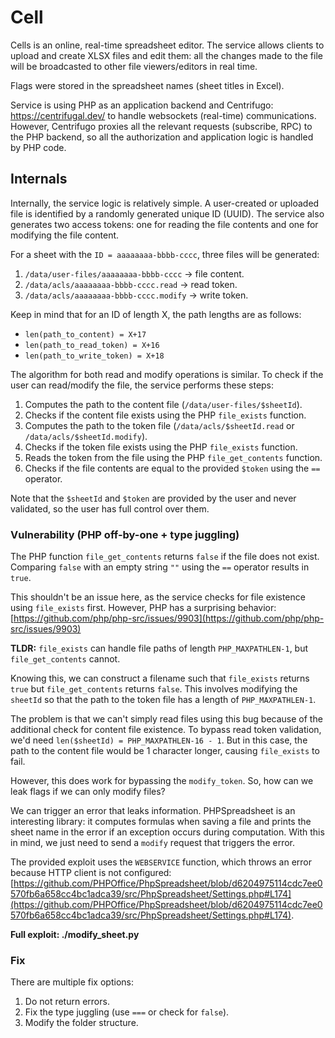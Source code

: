 # Cell

Cells is an online, real-time spreadsheet editor. The service allows clients to upload and create XLSX files and edit them: all the changes made to the file will be broadcasted to other file viewers/editors in real time.

Flags were stored in the spreadsheet names (sheet titles in Excel).

Service is using PHP as an application backend and Centrifugo: https://centrifugal.dev/ to handle websockets (real-time) communications. However, Centrifugo proxies all the relevant requests (subscribe, RPC) to the PHP backend, so all the authorization and application logic is handled by PHP code.

## Internals

Internally, the service logic is relatively simple. A user-created or uploaded file is identified by a randomly generated unique ID (UUID). The service also generates two access tokens: one for reading the file contents and one for modifying the file content.

For a sheet with the `ID = aaaaaaaa-bbbb-cccc`, three files will be generated:

1. `/data/user-files/aaaaaaaa-bbbb-cccc` -> file content.
2. `/data/acls/aaaaaaaa-bbbb-cccc.read` -> read token.
3. `/data/acls/aaaaaaaa-bbbb-cccc.modify` -> write token.

Keep in mind that for an ID of length X, the path lengths are as follows:

- `len(path_to_content) = X+17`
- `len(path_to_read_token) = X+16`
- `len(path_to_write_token) = X+18`

The algorithm for both read and modify operations is similar. To check if the user can read/modify the file, the service performs these steps:

1. Computes the path to the content file (`/data/user-files/$sheetId`).
2. Checks if the content file exists using the PHP `file_exists` function.
3. Computes the path to the token file (`/data/acls/$sheetId.read` or `/data/acls/$sheetId.modify`).
4. Checks if the token file exists using the PHP `file_exists` function.
5. Reads the token from the file using the PHP `file_get_contents` function.
6. Checks if the file contents are equal to the provided `$token` using the `==` operator.

Note that the `$sheetId` and `$token` are provided by the user and never validated, so the user has full control over them.

### Vulnerability (PHP off-by-one + type juggling)

The PHP function `file_get_contents` returns `false` if the file does not exist. Comparing `false` with an empty string `""` using the `==` operator results in `true`.

This shouldn't be an issue here, as the service checks for file existence using `file_exists` first. However, PHP has a surprising behavior: [https://github.com/php/php-src/issues/9903](https://github.com/php/php-src/issues/9903)

**TLDR:** `file_exists` can handle file paths of length `PHP_MAXPATHLEN-1`, but `file_get_contents` cannot.

Knowing this, we can construct a filename such that `file_exists` returns `true` but `file_get_contents` returns `false`. This involves modifying the `sheetId` so that the path to the token file has a length of `PHP_MAXPATHLEN-1`.

The problem is that we can't simply read files using this bug because of the additional check for content file existence. To bypass read token validation, we'd need `len($sheetId) = PHP_MAXPATHLEN-16 - 1`. But in this case, the path to the content file would be 1 character longer, causing `file_exists` to fail.

However, this does work for bypassing the `modify_token`. So, how can we leak flags if we can only modify files?

We can trigger an error that leaks information. PHPSpreadsheet is an interesting library: it computes formulas when saving a file and prints the sheet name in the error if an exception occurs during computation. With this in mind, we just need to send a `modify` request that triggers the error.

The provided exploit uses the `WEBSERVICE` function, which throws an error because HTTP client is not configured: [https://github.com/PHPOffice/PhpSpreadsheet/blob/d6204975114cdc7ee0570fb6a658cc4bc1adca39/src/PhpSpreadsheet/Settings.php#L174](https://github.com/PHPOffice/PhpSpreadsheet/blob/d6204975114cdc7ee0570fb6a658cc4bc1adca39/src/PhpSpreadsheet/Settings.php#L174).

**Full exploit: ./modify_sheet.py**

### Fix

There are multiple fix options:

1. Do not return errors.
2. Fix the type juggling (use `===` or check for `false`).
3. Modify the folder structure.

